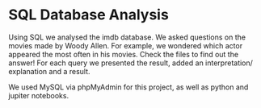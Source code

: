 # SQL Database Analysis

Using SQL we analysed the imdb database. We asked questions on the movies made by Woody Allen. For example, we wondered which actor appeared the most often in his movies. Check the files to find out the answer! For each query we presented the result, added an interpretation/ explanation and a result.

We used MySQL via phpMyAdmin for this project, as well as python and jupiter notebooks.
